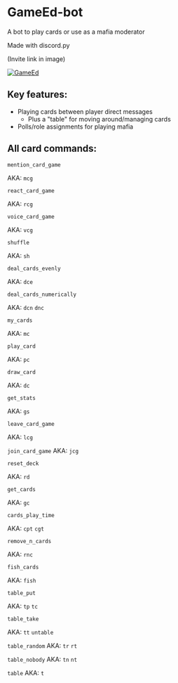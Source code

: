GameEd-bot
============

A bot to play cards or use as a mafia moderator

Made with discord.py

(Invite link in image)

[![GameEd](https://media.discordapp.net/attachments/720681623577690176/734896506917617664/joker_card_3.png?width=150&height=150)](https://discord.com/api/oauth2/authorize?client_id=700167135288098876&permissions=470150259&scope=bot)

Key features:
-------------
- Playing cards between player direct messages
   * Plus a "table" for moving around/managing cards
- Polls/role assignments for playing mafia

All card commands:
-------------
`mention_card_game`

AKA: `mcg`


`react_card_game`

AKA: `rcg`


`voice_card_game`

AKA: `vcg`


`shuffle`

AKA: `sh`


`deal_cards_evenly`

AKA: `dce`


`deal_cards_numerically`

AKA: `dcn` `dnc`


`my_cards`

AKA: `mc`


`play_card`

AKA: `pc`


`draw_card`

AKA: `dc`


`get_stats`

AKA: `gs`


`leave_card_game`

AKA: `lcg`


`join_card_game`
AKA: `jcg`


`reset_deck`

AKA: `rd`


`get_cards`

AKA: `gc`


`cards_play_time`

AKA: `cpt` `cgt`


`remove_n_cards`

AKA: `rnc`


`fish_cards`

AKA: `fish`


`table_put`

AKA: `tp` `tc`


`table_take`

AKA: `tt` `untable`


`table_random`
AKA: `tr` `rt`


`table_nobody`
AKA: `tn` `nt`


`table`
AKA: `t`

